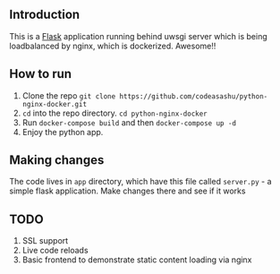 ## Introduction

This is a [Flask](http://flask.pocoo.org/) application running behind uwsgi server which is being loadbalanced by nginx, which is dockerized. Awesome!!

## How to run

1. Clone the repo `git clone https://github.com/codeasashu/python-nginx-docker.git`
2. `cd` into the repo directory. `cd python-nginx-docker`
3. Run `docker-compose build` and then `docker-compose up -d`
4. Enjoy the python app.

## Making changes

The code lives in `app` directory, which have this file called `server.py` - a simple flask application. Make changes there and see if it works

## TODO
1. SSL support
2. Live code reloads
3. Basic frontend to demonstrate static content loading via nginx
